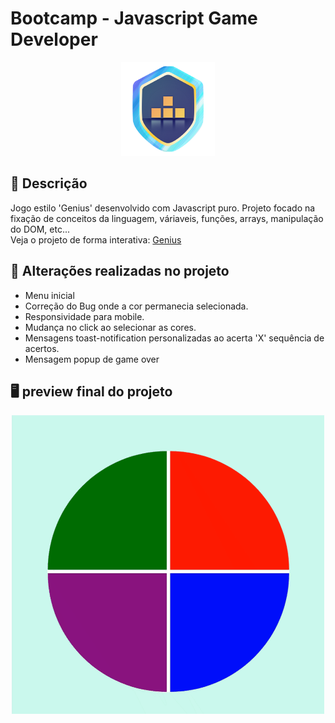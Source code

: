 # Bootcamp - Javascript Game Developer

<p align="center">
  <img src="https://raw.githubusercontent.com/kevenalves/Dio-Javascript-Game-Developer/main/logo.png" width="150" height="150"/>
</p>

## 🚀 Descrição
Jogo estilo 'Genius' desenvolvido com Javascript puro.
Projeto focado na fixação de conceitos da linguagem, váriaveis, funções, arrays, manipulação do DOM, etc...
<br />
Veja o projeto de forma interativa: [Genius](https://genius-game-kev.netlify.app/)

## 🔧 Alterações realizadas no projeto
 - Menu inicial
 - Correção do Bug onde a cor permanecia selecionada.
 - Responsividade para mobile.
 - Mudança no click ao selecionar as cores.
 - Mensagens toast-notification personalizadas ao acerta 'X' sequência de acertos.
 - Mensagem popup de game over

## 🖥️ preview final do projeto

<p align="center">
  <img src="Dio-Genius-Demo.gif" width="500" height="478"/>
</p>
